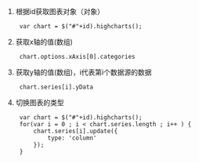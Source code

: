 1. 根据id获取图表对象（对象）

		var chart = $("#"+id).highcharts();
2. 获取x轴的值(数组)

		chart.options.xAxis[0].categories
3. 获取y轴的值(数组)，i代表第i个数据源的数据

		chart.series[i].yData
4. 切换图表的类型

		var chart = $("#"+id).highcharts();
	    for(var i = 0 ; i < chart.series.length ; i++ ) {
	        chart.series[i].update({
	            type: 'column'
	        });
	    }